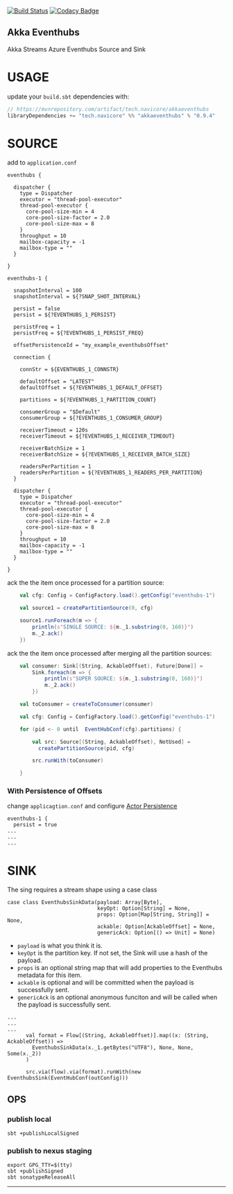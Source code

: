 [![Build Status](https://travis-ci.org/navicore/akka-eventhubs.svg?branch=master)](https://travis-ci.org/navicore/akka-eventhubs)
[![Codacy Badge](https://api.codacy.com/project/badge/Grade/e25a174959584265a3cbc7242c8acc78)](https://www.codacy.com/app/navicore/akka-eventhubs?utm_source=github.com&amp;utm_medium=referral&amp;utm_content=navicore/akka-eventhubs&amp;utm_campaign=Badge_Grade)

Akka Eventhubs
---

Akka Streams Azure Eventhubs Source and Sink

# USAGE

update your `build.sbt` dependencies with:

```scala
// https://mvnrepository.com/artifact/tech.navicore/akkaeventhubs
libraryDependencies += "tech.navicore" %% "akkaeventhubs" % "0.9.4"
```

# SOURCE

add to `application.conf`

```
eventhubs {

  dispatcher {
    type = Dispatcher
    executor = "thread-pool-executor"
    thread-pool-executor {
      core-pool-size-min = 4
      core-pool-size-factor = 2.0
      core-pool-size-max = 8
    }
    throughput = 10
    mailbox-capacity = -1
    mailbox-type = ""
  }

}

eventhubs-1 {

  snapshotInterval = 100
  snapshotInterval = ${?SNAP_SHOT_INTERVAL}

  persist = false
  persist = ${?EVENTHUBS_1_PERSIST}

  persistFreq = 1
  persistFreq = ${?EVENTHUBS_1_PERSIST_FREQ}

  offsetPersistenceId = "my_example_eventhubsOffset"

  connection {

    connStr = ${EVENTHUBS_1_CONNSTR}

    defaultOffset = "LATEST"
    defaultOffset = ${?EVENTHUBS_1_DEFAULT_OFFSET}

    partitions = ${?EVENTHUBS_1_PARTITION_COUNT}

    consumerGroup = "$Default"
    consumerGroup = ${?EVENTHUBS_1_CONSUMER_GROUP}

    receiverTimeout = 120s
    receiverTimeout = ${?EVENTHUBS_1_RECEIVER_TIMEOUT}

    receiverBatchSize = 1
    receiverBatchSize = ${?EVENTHUBS_1_RECEIVER_BATCH_SIZE}

    readersPerPartition = 1
    readersPerPartition = ${?EVENTHUBS_1_READERS_PER_PARTITION}
  }

  dispatcher {
    type = Dispatcher
    executor = "thread-pool-executor"
    thread-pool-executor {
      core-pool-size-min = 4
      core-pool-size-factor = 2.0
      core-pool-size-max = 8
    }
    throughput = 10
    mailbox-capacity = -1
    mailbox-type = ""
  }

}

```

ack the the item once processed for a partition source:

```scala
    val cfg: Config = ConfigFactory.load().getConfig("eventhubs-1")

    val source1 = createPartitionSource(0, cfg)

    source1.runForeach(m => {
        println(s"SINGLE SOURCE: ${m._1.substring(0, 160)}")
        m._2.ack()
    })
```

ack the the item once processed after merging all the partition sources:

```scala
    val consumer: Sink[(String, AckableOffset), Future[Done]] =
        Sink.foreach(m => {
            println(s"SUPER SOURCE: ${m._1.substring(0, 160)}")
            m._2.ack()
        })

    val toConsumer = createToConsumer(consumer)

    val cfg: Config = ConfigFactory.load().getConfig("eventhubs-1")

    for (pid <- 0 until  EventHubConf(cfg).partitions) {

        val src: Source[(String, AckableOffset), NotUsed] =
          createPartitionSource(pid, cfg)

        src.runWith(toConsumer)

    }
```

### With Persistence of Offsets

change `applicagtion.conf` and configure [Actor Persistence]

```
eventhubs-1 {
  persist = true
...
...
...
```

# SINK

The sing requires a stream shape using a case class

```
case class EventhubsSinkData(payload: Array[Byte],
                             keyOpt: Option[String] = None,
                             props: Option[Map[String, String]] = None,
                             ackable: Option[AckableOffset] = None,
                             genericAck: Option[() => Unit] = None)
```

* `payload` is what you think it is.
* `keyOpt` is the partition key.  If not set, the Sink will use a hash of the payload.
* `props` is an optional string map that will add properties to the Eventhubs metadata for this item.
* `ackable` is optional and will be committed when the payload is successfully sent.
* `genericAck` is an optional anonymous funciton and will be called when the payload is successfully sent.


```
...
...
...
      val format = Flow[(String, AckableOffset)].map((x: (String, AckableOffset)) =>
        EventhubsSinkData(x._1.getBytes("UTF8"), None, None, Some(x._2))
      )

      src.via(flow).via(format).runWith(new EventhubsSink(EventHubConf(outConfig)))
```

## OPS

### publish local

```console
sbt +publishLocalSigned
```

### publish to nexus staging

```console
export GPG_TTY=$(tty)
sbt +publishSigned
sbt sonatypeReleaseAll
```

---
[Actor Persistence]:https://doc.akka.io/docs/akka/2.5.4/scala/persistence.html

